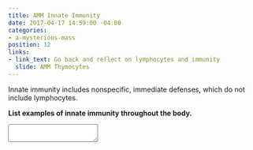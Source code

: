 ```yaml
---
title: AMM Innate Immunity
date: 2017-04-17 14:59:00 -04:00
categories:
- a-mysterious-mass
position: 12
links:
- link_text: Go back and reflect on lymphocytes and immunity
  slide: AMM Thymocytes
---
```


Innate immunity includes nonspecific, immediate defenses, which do not include lymphocytes.

**List examples of innate immunity throughout the body.**

<textarea></textarea>